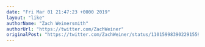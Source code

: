 ```yaml
---
date: "Fri Mar 01 21:47:23 +0000 2019"
layout: "like"
authorName: "Zach Weinersmith"
authorUrl: "https://twitter.com/ZachWeiner"
originalPost: "https://twitter.com/ZachWeiner/status/1101599839022915590"
---
```

